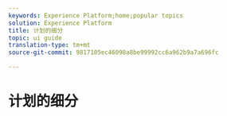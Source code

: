 ```yaml
---
keywords: Experience Platform;home;popular topics
solution: Experience Platform
title: 计划的细分
topic: ui guide
translation-type: tm+mt
source-git-commit: 9817105ec46098a8be99992cc6a962b9a7a696fc

---
```



# 计划的细分
